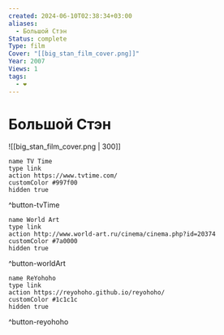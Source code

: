 ```yaml
---
created: 2024-06-10T02:38:34+03:00
aliases:
  - Большой Стэн
Status: complete
Type: film
Cover: "[[big_stan_film_cover.png]]"
Year: 2007
Views: 1
tags:
  - ❤
---
```


# Большой Стэн

![[big_stan_film_cover.png | 300]]


```button
name TV Time
type link
action https://www.tvtime.com/
customColor #997f00
hidden true
```
^button-tvTime

```button
name World Art
type link
action http://www.world-art.ru/cinema/cinema.php?id=20374
customColor #7a0000
hidden true
```
^button-worldArt

```button
name ReYohoho
type link
action https://reyohoho.github.io/reyohoho/
customColor #1c1c1c
hidden true
```
^button-reyohoho
